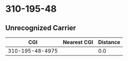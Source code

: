 # 310-195-48
## Unrecognized Carrier


| CGI | Nearest CGI | Distance |
|-----|-------------|----------|
| 310-195-48-4975 |  | 0.0 |
